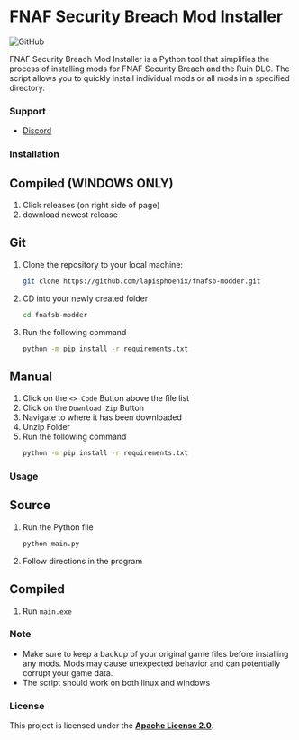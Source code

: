 # FNAF Security Breach Mod Installer

![GitHub](https://img.shields.io/github/license/lapisphoenix/fnafsb-modder)

FNAF Security Breach Mod Installer is a Python tool that simplifies the process of installing mods for FNAF Security Breach and the Ruin DLC. The script allows you to quickly install individual mods or all mods in a specified directory.

### Support
- [Discord](https://discord.gg/nQfqAUw8TJ)


### Installation

## Compiled (WINDOWS ONLY)

1. Click releases (on right side of page)
2. download newest release

## Git
1. Clone the repository to your local machine:
   ```bash
   git clone https://github.com/lapisphoenix/fnafsb-modder.git
   ```
2. CD into your newly created folder
   ```bash
   cd fnafsb-modder
   ```
3. Run the following command
   ```bash
   python -m pip install -r requirements.txt
   ```


## Manual
1. Click on the `<> Code` Button above the file list
2. Click on the `Download Zip` Button
3. Navigate to where it has been downloaded
4. Unzip Folder
5. Run the following command
   ```bash
   python -m pip install -r requirements.txt
   ```


### Usage

## Source
1. Run the Python file
   ```bash
   python main.py
   ```
2. Follow directions in the program

## Compiled
1. Run `main.exe`

### Note
- Make sure to keep a backup of your original game files before installing any mods. Mods may cause unexpected behavior and can potentially corrupt your game data.
- The script should work on both linux and windows


### License
This project is licensed under the **[Apache License 2.0](LICENSE)**.
